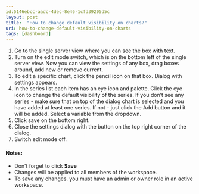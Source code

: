 ```yaml
---
id:5146ebcc-aadc-4dec-8e46-1cfd39205d5c
layout: post
title:  "How to change default visibility on charts?"
uri: how-to-change-default-visibility-on-charts
tags: [dashboard]
---
```


1.  Go to the single server view where you can see the box with text.
2.  Turn on the edit mode switch, which is on the bottom left of the single server view. Now you can view the settings of any box, drag boxes around, add new or remove current.
3.  To edit a specific chart, click the pencil icon on that box. Dialog with settings appears.
4.  In the series list each item has an eye icon and palette. Click the eye icon to change the default visibility of the series. If you don’t see any series - make sure that on top of the dialog chart is selected and you have added at least one series. If not - just click the Add button and it will be added. Select a variable from the dropdown.
5.  Click save on the bottom right.
6.  Close the settings dialog with the button on the top right corner of the dialog.
7.  Switch edit mode off.

<!--more-->

#### Notes:

*   Don’t forget to click **Save**
*   Changes will be applied to all members of the workspace.
*   To save any changes. you must have an admin or owner role in an active workspace.